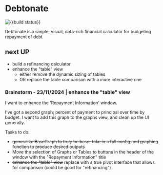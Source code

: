 # Debtonate

![{{build status}}](https://github.com/Kylep342/debtonate/workflows/deploy/badge.svg)


Debtonate is a simple, visual, data-rich financial calculator for budgeting repayment of debt

## next UP

 - build a refinancing calculator
 - enhance the "table" view
    - either remove the dynamic sizing of tables
    - OR replace the table comparison with a more interactive one

### Brainstorm - 23/11/2024 | enhance the "table" view

I want to enhance the 'Repayment Information' window.

I've got a second graph; percent of payment to principal over time by budget. I want to add this graph to the graphs view, and clean up the UI generally.

Tasks to do:
 - <s>generalize BaseGraph to truly be base; take in a full config and graphing function to produce desired outputs</s>
 - Move the selection of Graphs or Tables to buttons in the header of the window with the "Repayment Information" title
 - <s>enhance the "table" view</s> replace with a true pivot interface that allows for comparison (could be good for "refinancing")